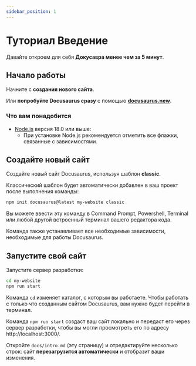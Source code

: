 ```yaml
---
sidebar_position: 1
---
```


# Туториал Введение

Давайте откроем для себя **Докусавра менее чем за 5 минут**.

## Начало работы

Начните с **создания нового сайта**.

Или **попробуйте Docusaurus сразу** с помощью **[docusaurus.new](https://docusaurus.new)**.

### Что вам понадобится

- [Node.js](https://nodejs.org/en/download/) версия 18.0 или выше:
  - При установке Node.js рекомендуется отметить все флажки, связанные с зависимостями.

## Создайте новый сайт

Создайте новый сайт Docusaurus, используя шаблон **classic**.

Классический шаблон будет автоматически добавлен в ваш проект после выполнения команды:

```bash
npm init docusaurus@latest my-website classic
```

Вы можете ввести эту команду в Command Prompt, Powershell, Terminal или любой другой встроенный терминал вашего редактора кода.

Команда также устанавливает все необходимые зависимости, необходимые для работы Docusaurus.

## Запустите свой сайт

Запустите сервер разработки:

```bash
cd my-website
npm run start
```

Команда `cd` изменяет каталог, с которым вы работаете. Чтобы работать с только что созданным сайтом Docusaurus, вам нужно будет перейти в терминал.

Команда `npm run start` создаст ваш сайт локально и передаст его через сервер разработки, чтобы вы могли просмотреть его по адресу http://localhost:3000/.

Откройте `docs/intro.md` (эту страницу) и отредактируйте несколько строк: сайт **перезагрузится автоматически** и отобразит ваши изменения.
